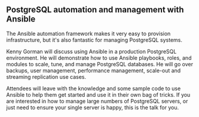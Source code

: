 ## PostgreSQL automation and management with Ansible

The Ansible automation framework makes it very easy to provision infrastructure, but it's also fantastic for managing PostgreSQL systems.

Kenny Gorman will discuss using Ansible in a production PostgreSQL environment. He will demonstrate how to use Ansible playbooks, roles, and modules to scale, tune, and manage PostgreSQL databases. He will go over backups, user management, performance management, scale-out and streaming replication use cases.

Attendees will leave with the knowledge and some sample code to use Ansible to help them get started and use it in their own bag of tricks. If you are interested in how to manage large numbers of PostgreSQL servers, or just need to ensure your single server is happy, this is the talk for you.
